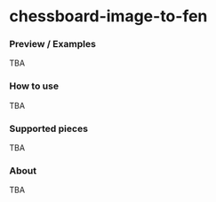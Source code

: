 # chessboard-image-to-fen

### Preview / Examples

TBA

### How to use

TBA

### Supported pieces

TBA

### About

TBA
